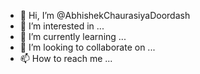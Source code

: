 - 👋 Hi, I’m @AbhishekChaurasiyaDoordash
- 👀 I’m interested in ...
- 🌱 I’m currently learning ...
- 💞️ I’m looking to collaborate on ...
- 📫 How to reach me ...

<!---
AbhishekChaurasiyaDoordash/AbhishekChaurasiyaDoordash is a ✨ special ✨ repository because its `README.md` (this file) appears on your GitHub profile.
You can click the Preview link to take a look at your changes.
--->
